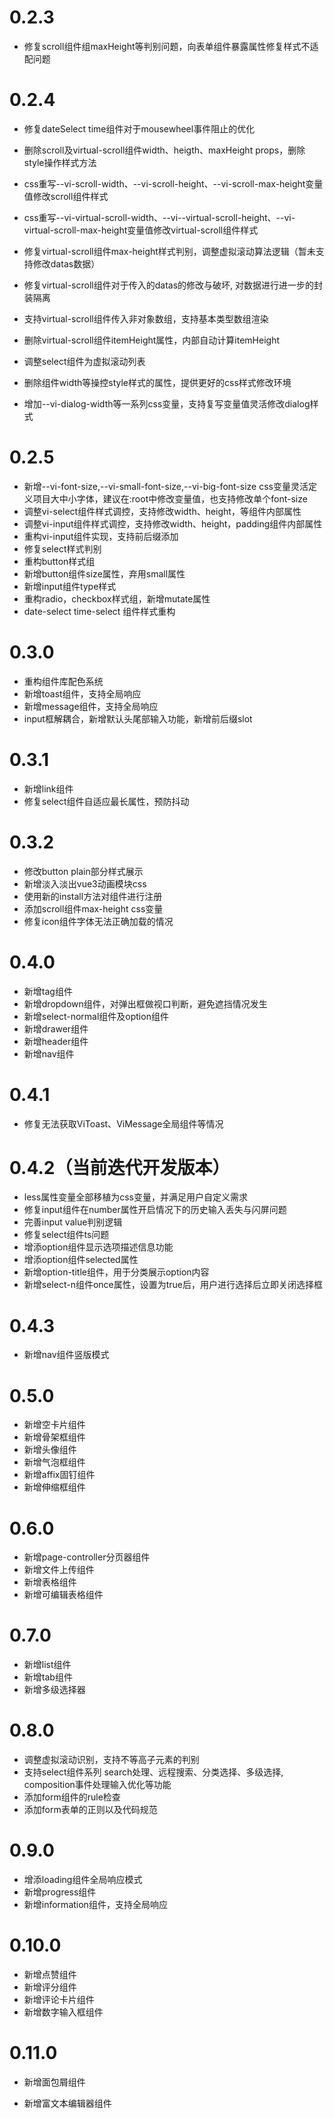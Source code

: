 # 0.2.3

- 修复scroll组件组maxHeight等判别问题，向表单组件暴露属性修复样式不适配问题 

# 0.2.4

- 修复dateSelect time组件对于mousewheel事件阻止的优化

- 删除scroll及virtual-scroll组件width、heigth、maxHeight  props，删除style操作样式方法
- css重写--vi-scroll-width、--vi-scroll-height、--vi-scroll-max-height变量值修改scroll组件样式
- css重写--vi-virtual-scroll-width、--vi--virtual-scroll-height、--vi-virtual-scroll-max-height变量值修改virtual-scroll组件样式
- 修复virtual-scroll组件max-height样式判别，调整虚拟滚动算法逻辑（暂未支持修改datas数据）
- 修复virtual-scroll组件对于传入的datas的修改与破坏, 对数据进行进一步的封装隔离
- 支持virtual-scroll组件传入非对象数组，支持基本类型数组渲染
- 删除virtual-scroll组件itemHeight属性，内部自动计算itemHeight
- 调整select组件为虚拟滚动列表
- 删除组件width等操控style样式的属性，提供更好的css样式修改环境
- 增加--vi-dialog-width等一系列css变量，支持复写变量值灵活修改dialog样式

# 0.2.5

- 新增--vi-font-size,--vi-small-font-size,--vi-big-font-size css变量灵活定义项目大中小字体，建议在:root中修改变量值，也支持修改单个font-size
- 调整vi-select组件样式调控，支持修改width、height，等组件内部属性
- 调整vi-input组件样式调控，支持修改width、height，padding组件内部属性
- 重构vi-input组件实现，支持前后缀添加
- 修复select样式判别
- 重构button样式组
- 新增button组件size属性，弃用small属性
- 新增input组件type样式
- 重构radio，checkbox样式组，新增mutate属性
- date-select time-select 组件样式重构

# 0.3.0

- 重构组件库配色系统
- 新增toast组件，支持全局响应
- 新增message组件，支持全局响应
- input框解耦合，新增默认头尾部输入功能，新增前后缀slot

# 0.3.1

- 新增link组件
- 修复select组件自适应最长属性，预防抖动

# 0.3.2

- 修改button plain部分样式展示
- 新增淡入淡出vue3动画模块css
- 使用新的install方法对组件进行注册
- 添加scroll组件max-height css变量
- 修复icon组件字体无法正确加载的情况

# 0.4.0

- 新增tag组件
- 新增dropdown组件，对弹出框做视口判断，避免遮挡情况发生
- 新增select-normal组件及option组件
- 新增drawer组件
- 新增header组件
- 新增nav组件

# 0.4.1

- 修复无法获取ViToast、ViMessage全局组件等情况

# 0.4.2（当前迭代开发版本）

- less属性变量全部移植为css变量，并满足用户自定义需求
- 修复input组件在number属性开启情况下的历史输入丢失与闪屏问题
- 完善input value判别逻辑
- 修复select组件ts问题
- 增添option组件显示选项描述信息功能
- 增添option组件selected属性
- 新增option-title组件，用于分类展示option内容
- 新增select-n组件once属性，设置为true后，用户进行选择后立即关闭选择框

# 0.4.3

- 新增nav组件竖版模式

# 0.5.0

- 新增空卡片组件
- 新增骨架框组件
- 新增头像组件
- 新增气泡框组件
- 新增affix固钉组件
- 新增伸缩框组件

# 0.6.0

- 新增page-controller分页器组件
- 新增文件上传组件
- 新增表格组件
- 新增可编辑表格组件

# 0.7.0

- 新增list组件
- 新增tab组件
- 新增多级选择器

# 0.8.0

- 调整虚拟滚动识别，支持不等高子元素的判别
- 支持select组件系列 search处理、远程搜索、分类选择、多级选择, composition事件处理输入优化等功能
- 添加form组件的rule检查
- 添加form表单的正则以及代码规范

# 0.9.0

- 增添loading组件全局响应模式
- 新增progress组件
- 新增information组件，支持全局响应

# 0.10.0

- 新增点赞组件
- 新增评分组件
- 新增评论卡片组件
- 新增数字输入框组件

# 0.11.0

- 新增面包屑组件

- 新增富文本编辑器组件